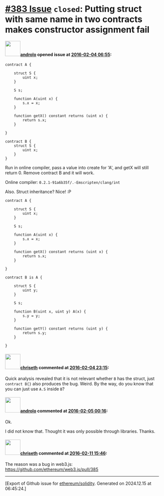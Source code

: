 # [\#383 Issue](https://github.com/ethereum/solidity/issues/383) `closed`: Putting struct with same name in two contracts makes constructor assignment fail

#### <img src="https://avatars.githubusercontent.com/u/2809499?u=85c557e8e011e3e40e6c011ee71bcf8785d1ac2b&v=4" width="50">[androlo](https://github.com/androlo) opened issue at [2016-02-04 06:55](https://github.com/ethereum/solidity/issues/383):

```
contract A {

    struct S {
        uint x;
    }

    S s;

    function A(uint x) {
        s.x = x;
    }

    function getX() constant returns (uint x) {
        return s.x;
    }

}

contract B {
    struct S {
        uint x;
    }
}
```

Run in online compiler, pass a value into create for 'A', and getX will still return 0. Remove contract B and it will work.

Online compiler: `0.2.1-91a6b35f/.-Emscripten/clang/int`

Also. Struct inheritance? Nice! :P

```
contract A {

    struct S {
        uint x;
    }

    S s;

    function A(uint x) {
        s.x = x;
    }

    function getX() constant returns (uint x) {
        return s.x;
    }

}

contract B is A {

    struct S {
        uint y;
    }

    S s;

    function B(uint x, uint y) A(x) {
        s.y = y;
    }

    function getY() constant returns (uint y) {
        return s.y;
    }

}
```


#### <img src="https://avatars.githubusercontent.com/u/9073706?v=4" width="50">[chriseth](https://github.com/chriseth) commented at [2016-02-04 23:15](https://github.com/ethereum/solidity/issues/383#issuecomment-180097882):

Quick analysis revealed that it is not relevant whether `B` has the struct, just `contract B{}` also produces the bug. Weird.
By the way, do you know that you can just use `A.S` inside `B`?

#### <img src="https://avatars.githubusercontent.com/u/2809499?u=85c557e8e011e3e40e6c011ee71bcf8785d1ac2b&v=4" width="50">[androlo](https://github.com/androlo) commented at [2016-02-05 00:16](https://github.com/ethereum/solidity/issues/383#issuecomment-180118257):

Ok.

I did not know that. Thought it was only possible through libraries. Thanks.

#### <img src="https://avatars.githubusercontent.com/u/9073706?v=4" width="50">[chriseth](https://github.com/chriseth) commented at [2016-02-11 15:46](https://github.com/ethereum/solidity/issues/383#issuecomment-182924273):

The reason was a bug in web3.js: https://github.com/ethereum/web3.js/pull/385


-------------------------------------------------------------------------------



[Export of Github issue for [ethereum/solidity](https://github.com/ethereum/solidity). Generated on 2024.12.15 at 06:45:24.]
